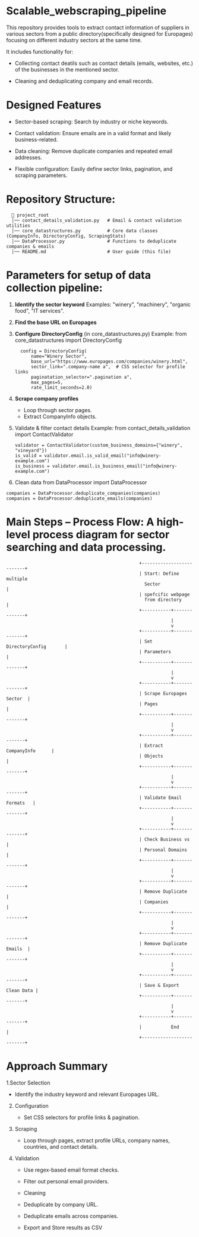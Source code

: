 # Scalable_webscraping_pipeline
This repository provides tools to extract contact information of suppliers in various sectors from  a public directory(specifically designed for Europages) focusing on different industry sectors at the same time. 

It includes functionality for:

  -  Collecting contact deatils such as  contact details (emails, websites, etc.) of the businesses in the mentioned sector.
    
  - Cleaning and deduplicating company and email records.

# Designed Features
  - Sector-based scraping: Search by industry or niche keywords.

  - Contact validation: Ensure emails are in a valid format and likely business-related.

  - Data cleaning: Remove duplicate companies and repeated email addresses.

  - Flexible configuration: Easily define sector links, pagination, and scraping parameters.

# Repository Structure: 

      📂 project_root
      │── contact_details_validation.py   # Email & contact validation utilities
      │── core_datastructures.py          # Core data classes (CompanyInfo, DirectoryConfig, ScrapingStats)
      │── DataProcessor.py                # Functions to deduplicate companies & emails
      │── README.md                       # User guide (this file)

# Parameters for setup of data collection pipeline: 
1. **Identify the sector keyword**
Examples: "winery", "machinery", "organic food", "IT services".
2. **Find the base URL on Europages**
3. **Configure DirectoryConfig** (in core_datastructures.py)
   Example:
   from core_datastructures import DirectoryConfig
      
         config = DirectoryConfig(
             name="Winery Sector",
             base_url="https://www.europages.com/companies/winery.html",
             sector_link=".company-name a",  # CSS selector for profile links
             paginatation_selector=".pagination a",
             max_pages=5,
             rate_limit_seconds=2.0)
   
  5. **Scrape company profiles**
        - Loop through sector pages.
        - Extract CompanyInfo objects.
  6. Validate & filter contact details
     Example: 
         from contact_details_validation import ContactValidator
         
         validator = ContactValidator(custom_business_domains={"winery", "vineyard"})
         is_valid = validator.email.is_valid_email("info@winery-example.com")
         is_business = validator.email.is_business_email("info@winery-example.com")

  7. Clean data
     from DataProcessor import DataProcessor

    companies = DataProcessor.deduplicate_companies(companies)
    companies = DataProcessor.deduplicate_emails(companies)

# Main Steps – Process Flow: A high-level process diagram for sector searching and data processing. 
                                                      +--------------------------+
                                                      | Start: Define multiple 
                                                        Sector                   |
                                                      | spefcific webpage
                                                        from directory           |
                                                      +-----------+--------------+
                                                                  |
                                                                  v
                                                      +-----------+--------------+
                                                      | Set DirectoryConfig       |
                                                      | Parameters                |
                                                      +-----------+--------------+
                                                                  |
                                                                  v
                                                      +-----------+--------------+
                                                      | Scrape Europages Sector  |
                                                      | Pages                    |
                                                      +-----------+--------------+
                                                                  |
                                                                  v
                                                      +-----------+--------------+
                                                      | Extract CompanyInfo      |
                                                      | Objects                  |
                                                      +-----------+--------------+
                                                                  |
                                                                  v
                                                      +-----------+--------------+
                                                      | Validate Email Formats   |
                                                      +-----------+--------------+
                                                                  |
                                                                  v
                                                      +-----------+--------------+
                                                      | Check Business vs        |
                                                      | Personal Domains         |
                                                      +-----------+--------------+
                                                                  |
                                                                  v
                                                      +-----------+--------------+
                                                      | Remove Duplicate         |
                                                      | Companies                |
                                                      +-----------+--------------+
                                                                  |
                                                                  v
                                                      +-----------+--------------+
                                                      | Remove Duplicate Emails  |
                                                      +-----------+--------------+
                                                                  |
                                                                  v
                                                      +-----------+--------------+
                                                      | Save & Export Clean Data |
                                                      +-----------+--------------+
                                                                  |
                                                                  v
                                                      +-----------+--------------+
                                                      |           End            |
                                                      +--------------------------+
                                                      
# Approach Summary
1.Sector Selection
  - Identify the industry keyword and relevant Europages URL.

2. Configuration
   - Set CSS selectors for profile links & pagination.

3. Scraping
   - Loop through pages, extract profile URLs, company names, countries, and contact details.

4. Validation
    - Use regex-based email format checks.
  
    - Filter out personal email providers.
  
    - Cleaning
  
    - Deduplicate by company URL.
  
    - Deduplicate emails across companies.
  
    - Export and Store results as CSV
